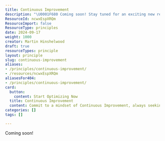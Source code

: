 ```yaml
---
title: Continuous Improvement
description: "\U0001F680 Coming soon! Stay tuned for an exciting new resource that will enhance your experience and knowledge. Don't miss out!"
ResourceId: ncwxEspXRQm
ResourceImport: false
ResourceType: principles
date: 2024-09-17
weight: 1000
creator: Martin Hinshelwood
draft: true
resourceTypes: principle
layout: principle
slug: continuous-improvement
aliases:
- /principles/continuous-improvement/
- /resources/ncwxEspXRQm
aliasesFor404:
- /principles/continuous-improvement/
card:
  button:
    content: Start Optimizing Now
  title: Continuous Improvement
  content: Commit to a mindset of Continuous Improvement, always seeking ways to enhance processes, products, and team performance.
categories: []
tags: []

---
```

Coming soon!
